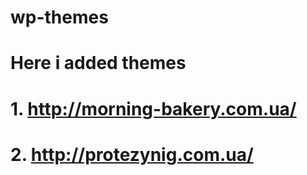 # wp-themes
# Here i added themes 
# 1. http://morning-bakery.com.ua/
# 2. http://protezynig.com.ua/
